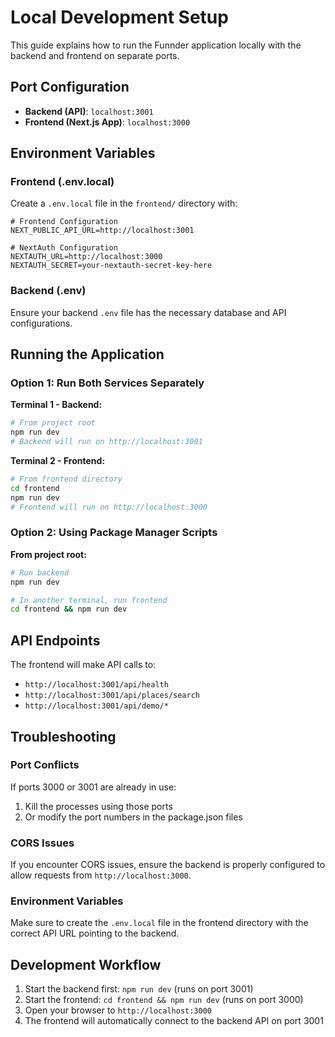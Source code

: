 # Local Development Setup

This guide explains how to run the Funnder application locally with the backend and frontend on separate ports.

## Port Configuration

- **Backend (API)**: `localhost:3001`
- **Frontend (Next.js App)**: `localhost:3000`

## Environment Variables

### Frontend (.env.local)
Create a `.env.local` file in the `frontend/` directory with:

```env
# Frontend Configuration
NEXT_PUBLIC_API_URL=http://localhost:3001

# NextAuth Configuration
NEXTAUTH_URL=http://localhost:3000
NEXTAUTH_SECRET=your-nextauth-secret-key-here
```

### Backend (.env)
Ensure your backend `.env` file has the necessary database and API configurations.

## Running the Application

### Option 1: Run Both Services Separately

**Terminal 1 - Backend:**
```bash
# From project root
npm run dev
# Backend will run on http://localhost:3001
```

**Terminal 2 - Frontend:**
```bash
# From frontend directory
cd frontend
npm run dev
# Frontend will run on http://localhost:3000
```

### Option 2: Using Package Manager Scripts

**From project root:**
```bash
# Run backend
npm run dev

# In another terminal, run frontend
cd frontend && npm run dev
```

## API Endpoints

The frontend will make API calls to:
- `http://localhost:3001/api/health`
- `http://localhost:3001/api/places/search`
- `http://localhost:3001/api/demo/*`

## Troubleshooting

### Port Conflicts
If ports 3000 or 3001 are already in use:
1. Kill the processes using those ports
2. Or modify the port numbers in the package.json files

### CORS Issues
If you encounter CORS issues, ensure the backend is properly configured to allow requests from `http://localhost:3000`.

### Environment Variables
Make sure to create the `.env.local` file in the frontend directory with the correct API URL pointing to the backend.

## Development Workflow

1. Start the backend first: `npm run dev` (runs on port 3001)
2. Start the frontend: `cd frontend && npm run dev` (runs on port 3000)
3. Open your browser to `http://localhost:3000`
4. The frontend will automatically connect to the backend API on port 3001
